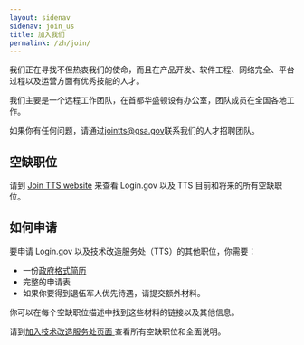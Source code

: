 ```yaml
---
layout: sidenav
sidenav: join_us
title: 加入我们
permalink: /zh/join/
---
```

我们正在寻找不但热衷我们的使命，而且在产品开发、软件工程、网络完全、平台过程以及运营方面有优秀技能的人才。

我们主要是一个远程工作团队，在首都华盛顿设有办公室，团队成员在全国各地工作。

如果你有任何问题，请通过[jointts@gsa.gov](mailto:jointts@gsa.gov)联系我们的人才招聘团队。

## 空缺职位

请到 [Join TTS website](https://join.tts.gsa.gov/) 来查看 Login.gov 以及 TTS 目前和将来的所有空缺职位。

## 如何申请

要申请 Login.gov 以及技术改造服务处（TTS）的其他职位，你需要：

* 一份[政府格式简历](https://join.tts.gsa.gov/resume/)
* 完整的申请表
* 如果你要得到退伍军人优先待遇，请提交额外材料。

你可以在每个空缺职位描述中找到这些材料的链接以及其他信息。

请到[加入技术改造服务处页面 ](https://join.tts.gsa.gov/)查看所有空缺职位和全面说明。
